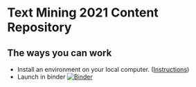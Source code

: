 
# Text Mining 2021 Content Repository

## The ways you can work

* Install an environment on your local computer. ([Instructions](course_documents/install_jupyter_notebook.md))
* Launch in binder [![Binder](https://mybinder.org/badge_logo.svg)](https://mybinder.org/v2/gh/bsherin/LA_intro/main)
